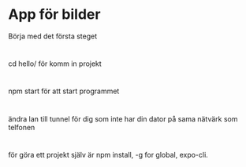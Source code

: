 # App för bilder

Börja med det första steget
#
cd hello/ för komm in projekt
#
npm start för att start programmet
#
ändra lan till tunnel för dig som inte har din dator på sama nätvärk som telfonen
#
för göra ett projekt själv är npm install, -g for global, expo-cli.